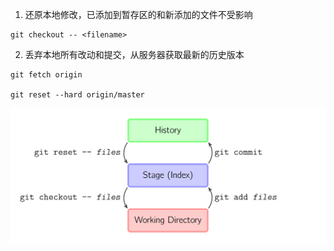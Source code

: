 1. 还原本地修改，已添加到暂存区的和新添加的文件不受影响

```
git checkout -- <filename>
```

2. 丢弃本地所有改动和提交，从服务器获取最新的历史版本

```
git fetch origin

git reset --hard origin/master
```

![](images/basic-usage.svg)